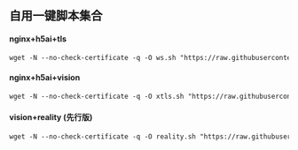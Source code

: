 ## 自用一键脚本集合
#### nginx+h5ai+tls
```markdown
wget -N --no-check-certificate -q -O ws.sh "https://raw.githubusercontent.com/huahsui/tcp-xtls/gh-pages/ws-tls.sh" && chmod +x ws.sh && bash ws.sh
```
#### nginx+h5ai+vision
```markdown
wget -N --no-check-certificate -q -O xtls.sh "https://raw.githubusercontent.com/huahsui/sni-h5ai-xtls/main/sni%2Bxtls.sh" && chmod +x vision.sh && bash vision.sh
```
#### vision+reality (先行版)
```markdown
wget -N --no-check-certificate -q -O reality.sh "https://raw.githubusercontent.com/huahsui/tcp-xtls/gh-pages/reality.sh" && chmod +x reality.sh && bash reality.sh
```



